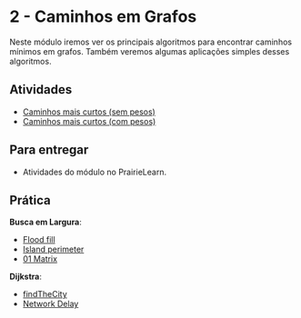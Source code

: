 # 2 - Caminhos em Grafos

Neste módulo iremos ver os principais algoritmos para encontrar caminhos mínimos em grafos. Também veremos algumas aplicações simples desses algoritmos.

## Atividades

- [Caminhos mais curtos (sem pesos)](bfs.md)
- [Caminhos mais curtos (com pesos)](dijkstra.md)
<!-- - [Grafos esparsos](lista-adjacencia.md) -->

## Para entregar

- Atividades do módulo no PrairieLearn.

## Prática 

**Busca em Largura**:

- [Flood fill](https://leetcode.com/problems/flood-fill/description/)
- [Island perimeter](https://leetcode.com/problems/island-perimeter/description/)
- [01 Matrix](https://leetcode.com/problems/01-matrix/description/)

**Dijkstra**:

- [findTheCity](https://leetcode.com/problems/find-the-city-with-the-smallest-number-of-neighbors-at-a-threshold-distance/description/)
- [Network Delay](https://leetcode.com/problems/network-delay-time/description/)

